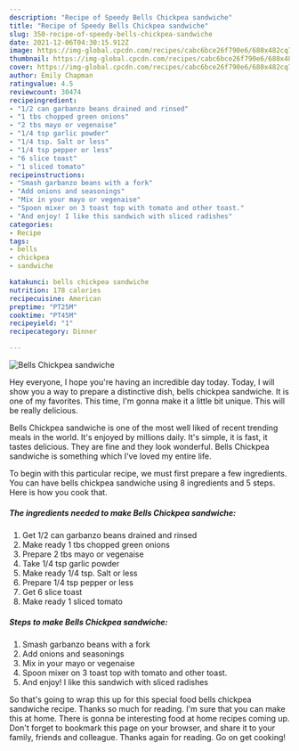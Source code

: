 ```yaml
---
description: "Recipe of Speedy Bells Chickpea sandwiche"
title: "Recipe of Speedy Bells Chickpea sandwiche"
slug: 350-recipe-of-speedy-bells-chickpea-sandwiche
date: 2021-12-06T04:30:15.912Z
image: https://img-global.cpcdn.com/recipes/cabc6bce26f790e6/680x482cq70/bells-chickpea-sandwiche-recipe-main-photo.jpg
thumbnail: https://img-global.cpcdn.com/recipes/cabc6bce26f790e6/680x482cq70/bells-chickpea-sandwiche-recipe-main-photo.jpg
cover: https://img-global.cpcdn.com/recipes/cabc6bce26f790e6/680x482cq70/bells-chickpea-sandwiche-recipe-main-photo.jpg
author: Emily Chapman
ratingvalue: 4.5
reviewcount: 30474
recipeingredient:
- "1/2 can garbanzo beans drained and rinsed"
- "1 tbs chopped green onions"
- "2 tbs mayo or vegenaise"
- "1/4 tsp garlic powder"
- "1/4 tsp. Salt or less"
- "1/4 tsp pepper or less"
- "6 slice toast"
- "1 sliced tomato"
recipeinstructions:
- "Smash garbanzo beans with a fork"
- "Add onions and seasonings"
- "Mix in your mayo or vegenaise"
- "Spoon mixer on 3 toast top with tomato and other toast."
- "And enjoy! I like this sandwich with sliced radishes"
categories:
- Recipe
tags:
- bells
- chickpea
- sandwiche

katakunci: bells chickpea sandwiche 
nutrition: 178 calories
recipecuisine: American
preptime: "PT25M"
cooktime: "PT45M"
recipeyield: "1"
recipecategory: Dinner

---
```



![Bells Chickpea sandwiche](https://img-global.cpcdn.com/recipes/cabc6bce26f790e6/680x482cq70/bells-chickpea-sandwiche-recipe-main-photo.jpg)

Hey everyone, I hope you're having an incredible day today. Today, I will show you a way to prepare a distinctive dish, bells chickpea sandwiche. It is one of my favorites. This time, I'm gonna make it a little bit unique. This will be really delicious.



Bells Chickpea sandwiche is one of the most well liked of recent trending meals in the world. It's enjoyed by millions daily. It's simple, it is fast, it tastes delicious. They are fine and they look wonderful. Bells Chickpea sandwiche is something which I've loved my entire life.


To begin with this particular recipe, we must first prepare a few ingredients. You can have bells chickpea sandwiche using 8 ingredients and 5 steps. Here is how you cook that.

<!--inarticleads1-->

##### The ingredients needed to make Bells Chickpea sandwiche:

1. Get 1/2 can garbanzo beans drained and rinsed
1. Make ready 1 tbs chopped green onions
1. Prepare 2 tbs mayo or vegenaise
1. Take 1/4 tsp garlic powder
1. Make ready 1/4 tsp. Salt or less
1. Prepare 1/4 tsp pepper or less
1. Get 6 slice toast
1. Make ready 1 sliced tomato




<!--inarticleads2-->

##### Steps to make Bells Chickpea sandwiche:

1. Smash garbanzo beans with a fork
1. Add onions and seasonings
1. Mix in your mayo or vegenaise
1. Spoon mixer on 3 toast top with tomato and other toast.
1. And enjoy! I like this sandwich with sliced radishes




So that's going to wrap this up for this special food bells chickpea sandwiche recipe. Thanks so much for reading. I'm sure that you can make this at home. There is gonna be interesting food at home recipes coming up. Don't forget to bookmark this page on your browser, and share it to your family, friends and colleague. Thanks again for reading. Go on get cooking!
